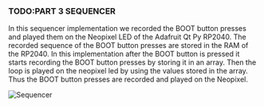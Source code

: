 ### TODO:PART 3 SEQUENCER

In this sequencer implementation we recorded the BOOT button presses and played them on the Neopixel LED of the Adafruit Qt Py RP2040. The recorded sequence of the BOOT button presses are stored in the RAM of the RP2040. In this implementation after the BOOT button is pressed it starts recording the BOOT button presses by storing it in an array. Then the loop is played on the neopixel led by using the values stored in the array. Thus the BOOT button presses are recorded and played on the Neopixel. 


![Sequencer](https://user-images.githubusercontent.com/114092860/202351676-0207f800-07f2-4677-9709-234ea95fd4f2.gif)
